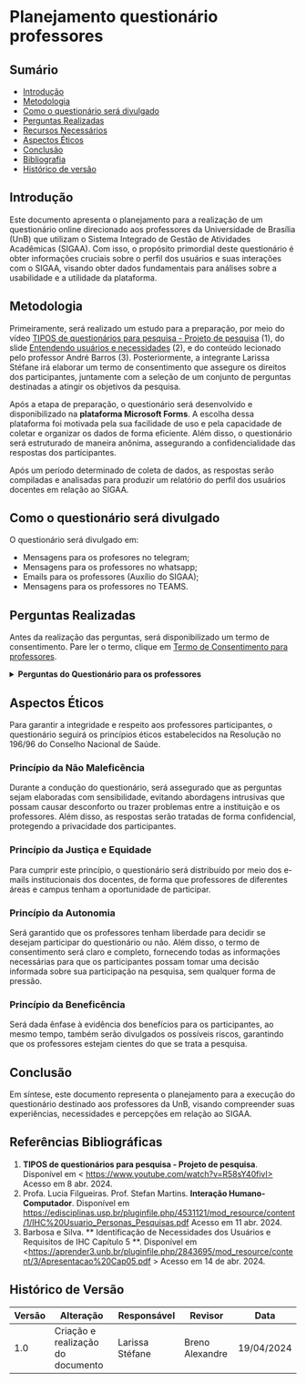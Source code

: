 # Planejamento questionário professores

## Sumário

* [Introdução](#Introdução)
* [Metodologia](#Metodologia)
* [Como o questionário será divulgado](#Como-o-questionário-será-divulgado)
* [Perguntas Realizadas](#Perguntas-Realizadas)
* [Recursos Necessários](#Recursos-Necessários)
* [Aspectos Éticos](#Aspectos-Éticos)
* [Conclusão](#Conclusão)
* [Bibliografia](#Bibliografia)
* [Histórico de versão](#Histórico-de-versão)


## Introdução
Este documento apresenta o planejamento para a realização de um questionário online direcionado aos professores da Universidade de Brasília (UnB) que utilizam o Sistema Integrado de Gestão de Atividades Acadêmicas (SIGAA). Com isso, o propósito primordial deste questionário é obter informações cruciais sobre o perfil dos usuários e suas interações com o SIGAA, visando obter dados fundamentais para análises sobre a usabilidade e a utilidade da plataforma.

## Metodologia

Primeiramente, será realizado um estudo para a preparação, por meio do vídeo [TIPOS de questionários para pesquisa - Projeto de pesquisa](https://www.youtube.com/watch?v=R58sY40fivI) (1), do slide [Entendendo usuários e necessidades](https://edisciplinas.usp.br/pluginfile.php/4531121/mod_resource/content/1/IHC%20Usuario_Personas_Pesquisas.pdf) (2), e do conteúdo lecionado pelo professor André Barros (3). Posteriormente, a integrante Larissa Stéfane irá elaborar um termo de consentimento que assegure os direitos dos participantes, juntamente com a seleção de um conjunto de perguntas destinadas a atingir os objetivos da pesquisa.

Após a etapa de preparação, o questionário será desenvolvido e disponibilizado na **plataforma Microsoft Forms**. A escolha dessa plataforma foi motivada pela sua facilidade de uso e pela capacidade de coletar e organizar os dados de forma eficiente. Além disso, o questionário será estruturado de maneira anônima, assegurando a confidencialidade das respostas dos participantes.

Após um período determinado de coleta de dados, as respostas serão compiladas e analisadas para produzir um relatório do perfil dos usuários docentes em relação ao SIGAA.

## Como o questionário será divulgado

O questionário será divulgado em:

- Mensagens para os profesores no telegram;
- Mensagens para os professores no whatsapp;
- Emails para os professores (Auxílio do SIGAA);
- Mensagens para os professores no TEAMS.

## Perguntas Realizadas

Antes da realização das perguntas, será disponibilizado um termo de consentimento. Pare ler o termo, clique em [Termo de Consentimento para professores](PerfilUsuario/Professores/Questionarios/termo.md).

<details>
  <summary size="20"><b> Perguntas do Questionário para os professores </b></summary> 

  ## Questionário sobre o Uso do SIGAA

**1. Qual é a sua faixa etária?**
   - Até 25
   - 26-35 anos
   - 36-45 anos
   - 46-65 anos
   - Mais de 65 anos

**2. Qual é o seu gênero?**
   - Feminino
   - Masculino
   - Não binário / Outro
   - Preferir não dizer

**3. Qual é o seu status acadêmico atual?**
   - Graduado
   - Mestrado
   - Doutorado
   - Pós-Doutorado

**4. Quais são as suas principais metas acadêmicas?**
   - Contribuir significativamente para o avanço do conhecimento
   - Publicar artigos
   - Orientar alunos de graduação e pós-graduação em suas pesquisas
   - Contribuir para a comunidade acadêmica
   - Participar ativamente de projetos de pesquisa interdisciplinares
   - Desenvolver parcerias acadêmicas com outras instituições nacionais
   - Outro

**5. Você pretende realizar mais algum curso de especialização na sua área?**
   - Sim, tenho interesse em buscar novos conhecimentos.
   - Talvez, dependendo das oportunidades e do meu tempo disponível.
   - Não, já possuo a formação necessária para minha atuação profissional.
   - Não tenho certeza, preciso avaliar as opções disponíveis.
   - Não, considero que a especialização que possuo é suficiente para minha carreira.
   - Outro

**6. Qual é a sua etnia?**
   - Negra
   - Branca
   - Parda
   - Amarela
   - Indígena
   - Prefiro não informar

**7. Há quanto tempo você utiliza o SIGAA?**
   - Menos de 1 ano
   - De 1 a 2 anos
   - De 2 a 4 anos
   - Mais de 4 anos

**8. Como você classifica a sua habilidade de leitura?**
   - Excelente
   - Boa
   - Regular
   - Ruim
   - Muito Ruim
   - Não sei/não quero responder

**9. Qual a sua preferência de aprendizado?**
   - Visual
   - Auditivo
   - Prático
   - Outro
   - Não tenho preferência
   - Não sei/não quero responder

**10. Qual o seu nível de alfabetismo computacional? (Suas habilidades com informática)**
    - Avançado
    - Intermediário
    - Básico
    - Muito Básico
    - Nenhum
    - Não sei/não quero responder

**11. Como você classifica a sua experiência com jargões acadêmicos e técnicos?**
    - Muito baixa
    - Baixa
    - Média
    - Alta
    - Muito Alta

**12. Você recebeu algum treinamento ou manual antes de utilizar o SIGAA?**
    - Sim e foi bem completo
    - Sim, mas achei vago ou incompleto
    - Não recebi

**13. Você julga necessário ter o auxílio de algum manual para acessar as funcionalidades do SIGAA?**
    - Sim
    - Não
    - Não sei informar

**14. Você já lecionou em outras instituições além da UnB? Se sim, escreva no espaço:**
    - Não
    - Outro

**15. Além do SIGAA, você tem ou teve familiaridade com outros sistemas acadêmicos?**
    - Sim, tenho (tive) familiaridade
    - Tenho (tive) pouca familiaridade
    - Não tenho (tive) familiaridade
    - Não sei/não quero responder

**16. Em relação à disposição para explorar novas tecnologias, você está**
    - Muito disposto
    - Disposto
    - Neutro
    - Pouco disposto
    - Não disposto
    - Não sei/não quero responder

**17. Com que frequência você acessa o SIGAA?**
    - Diariamente
    - Semanalmente
    - Mensalmente
    - Raramente

**18. Qual dispositivo você mais utiliza para acessar o SIGAA**
    - Computador desktop
    - Computador portátil/notebook
    - Smartphone (Android)
    - Smartphone (iOS)
    - Tablet
    - Outro

**19. Qual é o principal motivo para acessar o SIGAA?**
    - Registrar notas e frequências dos alunos.
    - Acompanhar o desempenho acadêmico dos alunos
    - Submeter comunicados
    - Consultar o calendário acadêmico e horários de aulas
    - Acessar informações sobre atividades acadêmicas e eventos institucionais
    - Submeter documentos e solicitações administrativas
    - Participar de fóruns e grupos de discussão acadêmica
    - Outro

**20. Como você avalia a usabilidade do SIGAA?**
    - Muito fácil de usar
    - Fácil de usar
    - Neutro
    - Difícil de usar
    - Muito difícil de usar

**21. Com que frequência você utiliza as funcionalidades de comunicação do SIGAA (mensagens, fóruns, etc.)?**
    - Diariamente
    - Semanalmente
    - Mensalmente
    - Raramente
    - Nunca utilizei

**22. Qual é o seu nível de satisfação geral com o SIGAA?**
    - Muito satisfeito(a)
    - Satisfeito(a)
    - Neutro
    - Insatisfeito(a)
    - Muito insatisfeito(a)

**23. Você utiliza outras plataformas ou sistemas semelhantes ao SIGAA?**
    - Sim, frequentemente
    - Sim, ocasionalmente
    - Não, apenas o SIGAA

**24. Você considera que o SIGAA facilita o acesso a informações acadêmicas e administrativas?**
    - Sim, muito
    - Sim, em certa medida
    - Neutro
    - Não, dificulta o acesso

**25. Como você classificaria a qualidade das informações disponibilizadas no SIGAA?**
    - Excelente
    - Boa
    - Regular
    - Ruim
    - Péssima

**26. Qual é o principal benefício que você enxerga no uso do SIGAA?**
    - Facilidade de acesso a informações
    - Melhora na organização acadêmica
    - Maior interação com colegas e professores
    - Agilidade nos processos acadêmicos
    - Outro

**27. Em sua opinião, a organização das informações no SIGAA é:**
    - Muito clara e intuitiva
    - Clara, mas poderia ser melhor
    - Neutra, nem boa nem ruim
    - Confusa, mas utilizável
    - Muito confusa e desorganizada

**28. Você acha que as informações apresentadas no SIGAA são suficientemente detalhadas e abrangentes?**
    - Não, as informações são confusas e difíceis de entender
    - Não, as informações são insuficientes e superficiais
    - Neutra, nem suficiente nem insuficiente
    - Sim, mas poderiam ser mais detalhadas em alguns casos
    - Sim, as informações são detalhadas e abrangentes

**29. O design visual do SIGAA é:**
    - Muito desatualizado e pouco atraente
    - Pouco atraente, mas funcional
    - Neutro, nem bom nem ruim
    - Atraente, mas poderia ser melhorado
    - Muito atraente e moderno

**30. Como você avalia a acessibilidade do SIGAA para usuários com necessidades especiais (por exemplo, usuários com deficiência visual)?**
    - Muito inacessível, não oferece recursos adequados de acessibilidade
    - Inacessível em algumas áreas, mas com potencial de melhoria
    - Neutra, nem acessível nem inacessível
    - Acessível na maioria das vezes
    - Muito acessível, oferece recursos adequados de acessibilidade

**31. Quão fácil é encontrar as funcionalidades específicas que você precisa no SIGAA?**
    - Muito difícil, muitas vezes não encontro o que procuro
    - Difícil, leva tempo para encontrar
    - Neutra, nem fácil nem difícil
    - Fácil na maioria das vezes
    - Muito fácil, sempre encontro rapidamente

**32. Em quais linguas você consegue se comunicar?**
    - Português
    - Inglês
    - Espanhol
    - Francês
    - Outro

**33. Na sua opinião, qual o principal ponto negativo do SIGAA?**
    - [Resposta aberta]

**34. Na sua opinião, qual o principal ponto positivo do SIGAA?**
    - [Resposta aberta]

</details>


## Aspectos Éticos
Para garantir a integridade e respeito aos professores participantes, o questionário seguirá os princípios éticos estabelecidos na Resolução no 196/96 do Conselho Nacional de Saúde.

### Princípio da Não Maleficência
Durante a condução do questionário, será assegurado que as perguntas sejam elaboradas com sensibilidade, evitando abordagens intrusivas que possam causar desconforto ou trazer problemas entre a instituição e os professores. Além disso, as respostas serão tratadas de forma confidencial, protegendo a privacidade dos participantes.

### Princípio da Justiça e Equidade

Para cumprir este princípio, o questionário será distribuído por meio dos e-mails institucionais dos docentes, de forma que professores de diferentes áreas e campus tenham a oportunidade de participar.

### Princípio da Autonomia

Será garantido que os professores tenham liberdade para decidir se desejam participar do questionário ou não. Além disso, o termo de consentimento será claro e completo, fornecendo todas as informações necessárias para que os participantes possam tomar uma decisão informada sobre sua participação na pesquisa, sem qualquer forma de pressão.

### Princípio da Beneficência
Será dada ênfase à evidência dos benefícios para os participantes, ao mesmo tempo, também serão divulgados os possíveis riscos, garantindo que os professores estejam cientes do que se trata a pesquisa.

## Conclusão
Em síntese, este documento representa o planejamento para a execução do questionário destinado aos professores da UnB, visando compreender suas experiências, necessidades e percepções em relação ao SIGAA.


## Referências Bibliográficas
1. **TIPOS de questionários para pesquisa - Projeto de pesquisa**. Disponível em <
https://www.youtube.com/watch?v=R58sY40fivI> Acesso em 8 abr. 2024.
2. Profa. Lucia Filgueiras. Prof. Stefan Martins. **Interação Humano-Computador**. Disponível em <https://edisciplinas.usp.br/pluginfile.php/4531121/mod_resource/content/1/IHC%20Usuario_Personas_Pesquisas.pdf> Acesso em 11 abr. 2024.
3. Barbosa e Silva. ** Identificação de Necessidades dos Usuários e Requisitos de IHC Capítulo 5 **. Disponível em <https://aprender3.unb.br/pluginfile.php/2843695/mod_resource/content/3/Apresentacao%20Cap05.pdf > Acesso em 14 de abr. 2024.

## Histórico de Versão
| Versão | Alteração                         | Responsável     | Revisor         | Data       |
| ------ | --------------------------------- | --------------- | --------------- | ---------- |
| 1.0    | Criação e realização do documento | Larissa Stéfane | Breno Alexandre | 19/04/2024 |
